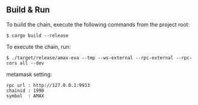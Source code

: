 
## Build & Run

To build the chain, execute the following commands from the project root:

```
$ cargo build --release
```

To execute the chain, run:

```
$ ./target/release/amax-eva --tmp --ws-external --rpc-external --rpc-cors all --dev
```

metamask setting:

```
rpc url : http://127.0.0.1:9933
chainid : 1998
symbol  : AMAX
```

